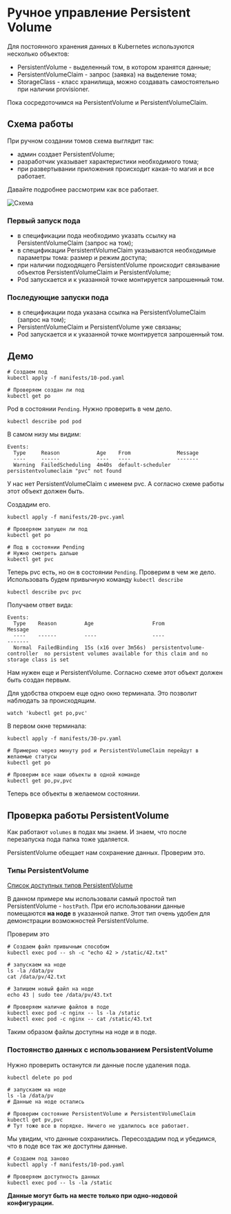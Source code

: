 # Ручное управление Persistent Volume 
Для постоянного хранения данных в Kubernetes используются несколько объектов:
- PersistentVolume - выделенный том, в котором хранятся данные; 
- PersistentVolumeClaim - запрос (заявка) на выделение тома;
- StorageClass - класс хранилища, можно создавать самостоятельно при наличии provisioner.

Пока сосредоточимся на PersistentVolume и PersistentVolumeClaim.

## Схема работы
При ручном создании томов схема выглядит так:
- админ создает PersistentVolume;
- разработчик указывает характеристики необходимого тома;
- при развертывании приложения происходит какая-то магия и все работает.

Давайте подробнее рассмотрим как все работает.

![Схема](./images/scheme.png) 

### Первый запуск пода
- в спецификации пода необходимо указать ссылку на PersistentVolumeClaim (запрос на том);
- в спецификации PersistentVolumeClaim указываются необходимые параметры тома: размер и режим доступа;
- при наличии подходящего PersistentVolume происходит связывание объектов PersistentVolumeClaim и PersistentVolume;
- Pod запускается и к указанной точке монтируется запрошенный том.

### Последующие запуски пода
- в спецификации пода указана ссылка на PersistentVolumeClaim (запрос на том);
- PersistentVolumeClaim и PersistentVolume уже связаны;
- Pod запускается и к указанной точке монтируется запрошенный том.



## Демо
```shell script
# Создаем под
kubectl apply -f manifests/10-pod.yaml

# Проверяем создан ли под
kubectl get po
```

Pod в состоянии `Pending`. Нужно проверить в чем дело.
```shell script
kubectl describe pod pod
``` 

В самом низу мы видим:
```text
Events:
  Type     Reason            Age    From               Message
  ----     ------            ----   ----               -------
  Warning  FailedScheduling  4m40s  default-scheduler  persistentvolumeclaim "pvc" not found
```

У нас нет PersistentVolumeClaim с именем pvc. А согласно схеме работы этот объект должен быть.
 
Создадим его. 
```shell script
kubectl apply -f manifests/20-pvc.yaml

# Проверяем запущен ли под
kubectl get po

# Под в состоянии Pending
# Нужно смотреть дальше
kubectl get pvc
```

Теперь pvc есть, но он в состоянии `Pending`.
Проверим в чем же дело. Использовать будем привычную команду `kubectl describe` 

```shell script
kubectl describe pvc pvc
```

Получаем ответ вида:
```text
Events:
  Type    Reason         Age                   From                         Message
  ----    ------         ----                  ----                         -------
  Normal  FailedBinding  15s (x16 over 3m56s)  persistentvolume-controller  no persistent volumes available for this claim and no storage class is set
```

Нам нужен еще и PersistentVolume. Согласно схеме этот объект должен быть создан первым.

Для удобства откроем еще одно окно терминала. Это позволит наблюдать за происходящим.
```shell script
watch 'kubectl get po,pvc'
```

В первом окне терминала:
```shell script
kubectl apply -f manifests/30-pv.yaml

# Примерно через минуту pod и PersistentVolumeClaim перейдут в желаемые статусы
kubectl get po

# Проверим все наши объекты в одной команде
kubectl get po,pv,pvc
```

Теперь все объекты в желаемом состоянии.

## Проверка работы PersistentVolume
Как работают `volumes` в подах мы знаем. И знаем, что после перезапуска пода папка тоже удаляется.

PersistentVolume обещает нам сохранение данных. Проверим это. 

### Типы PersistentVolume
[Список доступных типов PersistentVolume](https://kubernetes.io/docs/concepts/storage/persistent-volumes/#types-of-persistent-volumes)

В данном примере мы использовали самый простой тип PersistentVolume - `hostPath`. 
При его использовании данные помещаются **на ноде** в указанной папке.
Этот тип очень удобен для демонстрации возможностей PersistentVolume.
 
Проверим это
```shell script
# Создаем файл привычным способом
kubectl exec pod -- sh -c "echo 42 > /static/42.txt"

# запускаем на ноде
ls -la /data/pv
cat /data/pv/42.txt

# Запишем новый файл на ноде
echo 43 | sudo tee /data/pv/43.txt

# Проверяем наличие файлов в поде
kubectl exec pod -c nginx -- ls -la /static
kubectl exec pod -c nginx -- cat /static/43.txt
```

Таким образом файлы доступны на ноде и в поде.

### Постоянство данных с использованием PersistentVolume
Нужно проверить останутся ли данные после удаления пода.
```shell script
kubectl delete po pod

# запускаем на ноде
ls -la /data/pv
# Данные на ноде остались 

# Проверим состояние PersistentVolume и PersistentVolumeClaim
kubectl get pv,pvc
# Тут тоже все в порядке. Ничего не удалилось все работает.
```

Мы увидим, что данные сохранились.
Пересоздадим под и убедимся, что в поде все так же доступны данные.
```shell script
# Создаем под заново
kubectl apply -f manifests/10-pod.yaml

# Проверяем доступность данных
kubectl exec pod -- ls -la /static
```
**Данные могут быть на месте только при одно-нодовой конфигурации.**


